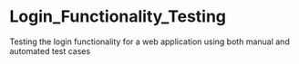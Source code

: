 # Login_Functionality_Testing
Testing the login functionality for a web application using both manual and automated test cases
